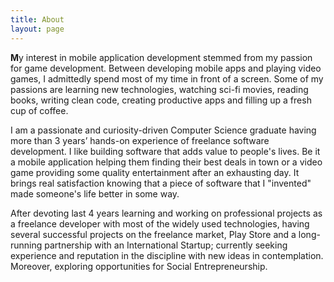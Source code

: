 ```yaml
---
title: About
layout: page
---
```

<!-- ![Profile Image]({{ site.url }}/{{ site.picture }}) -->
<!-- ![Site Logo](https://xuhaibahmad.github.io/assets/images/Logo.png?raw=true "Title") -->


<p><b>M</b>y interest in mobile application development stemmed from my passion for game development. Between developing mobile apps and playing video games, I admittedly spend most of my time in front of a screen. Some of my passions are learning new technologies, watching sci-fi movies, reading books, writing clean code, creating productive apps and filling up a fresh cup of coffee.</p>
 
<p>I am a passionate and curiosity-driven Computer Science graduate having more than 3 years’ hands-on experience of freelance software development. I like building software that adds value to people's lives. Be it a mobile application helping them finding their best deals in town or a video game providing some quality entertainment after an exhausting day. It brings real satisfaction knowing that a piece of software that I "invented" made someone's life better in some way.</p>
 
<p>After devoting last 4 years learning and working on professional projects as a freelance developer with most of the widely used technologies, having several successful projects on the freelance market, Play Store and a long-running partnership with an International Startup; currently seeking experience and reputation in the discipline with new ideas in contemplation. Moreover, exploring opportunities for Social Entrepreneurship.</p>